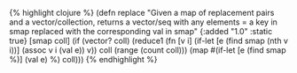 {% highlight clojure %}
(defn replace
  "Given a map of replacement pairs and a vector/collection, returns a
  vector/seq with any elements = a key in smap replaced with the
  corresponding val in smap"
  {:added "1.0"
   :static true}
  [smap coll]
    (if (vector? coll)
      (reduce1 (fn [v i]
                (if-let [e (find smap (nth v i))]
                        (assoc v i (val e))
                        v))
              coll (range (count coll)))
      (map #(if-let [e (find smap %)] (val e) %) coll)))
{% endhighlight %}
